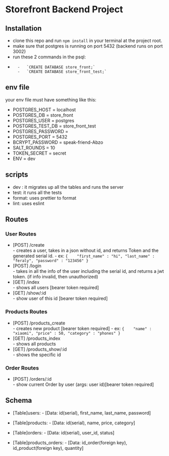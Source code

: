 # Storefront Backend Project

## Installation

- clone this repo and run `npm install` in your terminal at the project root.
- make sure that postgres is running on port 5432 (backend runs on port 3002)
- run these 2 commands in the psql:
-       -   `CREATE DATABASE store_front;`
        -   `CREATE DATABASE store_front_test;`

## env file
your env file must have something like this:
- POSTGRES_HOST = localhost
- POSTGRES_DB = store_front
- POSTGRES_USER = postgres
- POSTGRES_TEST_DB = store_front_test
- POSTGRES_PASSWORD = <YOUR PASSWORD HERE>
- POSTGRES_PORT = 5432
- BCRYPT_PASSWORD = speak-friend-Abzo
- SALT_ROUNDS = 10
- TOKEN_SECRET = secret
- ENV = dev

## scripts
- dev : it migrates up all the tables and runs the server
- test: it runs all the tests
- format: uses prettier to format
- lint: uses eslint

## Routes
### User Routes
- [POST] /create        
        - creates a user, takes in a json without id, and returns Token and the generated serial id.
                  -        ex: `{   
                                "first_name" : "hi",
                                "last_name" : "feraly",
                                "password" : "123456"
                           }`
- [POST] /login         
        - takes in all the info of the user including the serial id, and returns a jwt token. (if info invalid, then unauthorized)
- [GET] /index          
        - shows all users [bearer token required]
- [GET] /show/:id       
        - show user of this id [bearer token required]


### Products Routes
- [POST] /products_create       
        - creates new product [bearer token required]
          -            ex: `{   
                            "name" : "xiaomi",
                            "price" : 50,
                            "category" : "phones"
                         }`
- [GET] /products_index          
        - shows all products
- [GET] /products_show/:id       
        - shows the specific id 

### Order Routes
- [POST] /orders/:id            
        - show current Order by user (args: user id)[bearer token required]

## Schema
- [Table]users:
                - [Data: id(serial), first_name, last_name, password]
        
        
- [Table]products: 
                - [Data: id(serial), name, price, category]
        
        
- [Table]orders: 
                - [Data: id(serial), user_id, status]
        
        
- [Table]products_orders: 
                - [Data: id_order(foreign key), id_product(foreign key), quantity]






